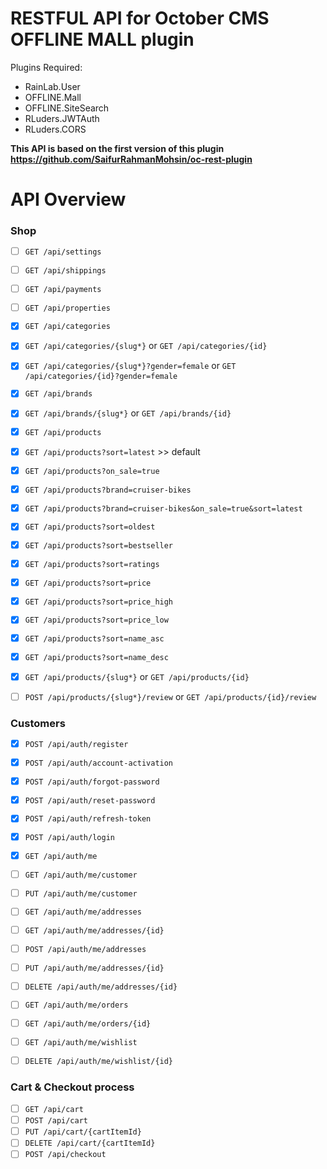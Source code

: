 # RESTFUL API for October CMS OFFLINE MALL plugin


Plugins Required:
- RainLab.User
- OFFLINE.Mall
- OFFLINE.SiteSearch
- RLuders.JWTAuth
- RLuders.CORS

**This API is based on the first version of this plugin https://github.com/SaifurRahmanMohsin/oc-rest-plugin**


<a name="overview"></a>
# API Overview

### Shop

- [ ] `GET /api/settings`
- [ ] `GET /api/shippings`
- [ ] `GET /api/payments`
- [ ] `GET /api/properties`
- [x] `GET /api/categories`
- [x] `GET /api/categories/{slug*}` or `GET /api/categories/{id}`
- [x] `GET /api/categories/{slug*}?gender=female` or `GET /api/categories/{id}?gender=female`
- [x] `GET /api/brands`
- [x] `GET /api/brands/{slug*}` or `GET /api/brands/{id}`
- [x] `GET /api/products`
- [x] `GET /api/products?sort=latest` >> default
- [x] `GET /api/products?on_sale=true`
- [x] `GET /api/products?brand=cruiser-bikes`
- [x] `GET /api/products?brand=cruiser-bikes&on_sale=true&sort=latest`
- [x] `GET /api/products?sort=oldest`
- [x] `GET /api/products?sort=bestseller`
- [x] `GET /api/products?sort=ratings`
- [x] `GET /api/products?sort=price`
- [x] `GET /api/products?sort=price_high`
- [x] `GET /api/products?sort=price_low`
- [x] `GET /api/products?sort=name_asc`
- [x] `GET /api/products?sort=name_desc`
- [x] `GET /api/products/{slug*}` or `GET /api/products/{id}`
- [ ] `POST /api/products/{slug*}/review` or `GET /api/products/{id}/review`


### Customers

- [x] `POST /api/auth/register`
- [x] `POST /api/auth/account-activation`
- [x] `POST /api/auth/forgot-password`
- [x] `POST /api/auth/reset-password`
- [x] `POST /api/auth/refresh-token`
- [x] `POST /api/auth/login`
- [x] `GET /api/auth/me`
- [ ] `GET /api/auth/me/customer`
- [ ] `PUT /api/auth/me/customer`
- [ ] `GET /api/auth/me/addresses`
- [ ] `GET /api/auth/me/addresses/{id}`
- [ ] `POST /api/auth/me/addresses`
- [ ] `PUT /api/auth/me/addresses/{id}`
- [ ] `DELETE /api/auth/me/addresses/{id}`
- [ ] `GET /api/auth/me/orders`
- [ ] `GET /api/auth/me/orders/{id}`
- [ ] `GET /api/auth/me/wishlist`
- [ ] `DELETE /api/auth/me/wishlist/{id}`


### Cart &amp; Checkout process

- [ ] `GET /api/cart`
- [ ] `POST /api/cart`
- [ ] `PUT /api/cart/{cartItemId}`
- [ ] `DELETE /api/cart/{cartItemId}`
- [ ] `POST /api/checkout`
